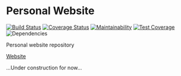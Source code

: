 # Personal Website

[![Build Status](https://travis-ci.org/igorexec/website.svg?branch=master)](https://travis-ci.org/igorexec/website)
[![Coverage Status](https://coveralls.io/repos/github/igorexec/website/badge.svg?branch=master)](https://coveralls.io/github/igorexec/website?branch=master)
[![Maintainability](https://api.codeclimate.com/v1/badges/0c4b182a723fac419a20/maintainability)](https://codeclimate.com/github/igorexec/website/maintainability)
[![Test Coverage](https://api.codeclimate.com/v1/badges/0c4b182a723fac419a20/test_coverage)](https://codeclimate.com/github/igorexec/website/test_coverage)
![Dependencies](https://david-dm.org/igorexec/website.svg?branch=master)

Personal website repository

[Website](https://igordev.info/)

...Under construction for now...
